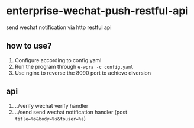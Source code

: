 # enterprise-wechat-push-restful-api

send wechat notification via http restful api

## how to use?

1. Configure according to config.yaml
2. Run the program through `e-wpra -c config.yaml`
3. Use nginx to reverse the 8090 port to achieve diversion

## api

1. ../verify wechat verify handler
2. ../send send wechat notification handler (post `title=%s&body=%s&touser=%s`)